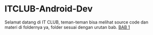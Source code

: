 # ITCLUB-Android-Dev
Selamat datang di IT CLUB, teman-teman bisa melihat source code dan materi di foldernya ya, folder sesuai dengan urutan bab.
[BAB 1](https://github.com/alfikiafan/ITCLUB-Android-Dev/tree/main/Dasar-Dasar%20Flutter)
